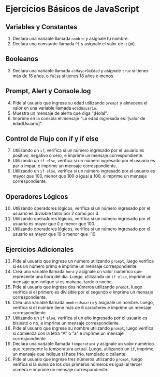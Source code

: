 # Ejercicios Básicos de JavaScript

## Variables y Constantes

1. Declara una variable llamada `nombre` y asígnale tu nombre.
2. Declara una constante llamada `PI` y asígnale el valor de π (pi).

## Booleanos

3. Declara una variable llamada `esMayorDeEdad` y asígnale `true` si tienes más de 18 años, o `false` si tienes 18 años o menos.

## Prompt, Alert y Console.log

4. Pide al usuario que ingrese su edad utilizando `prompt` y almacena el valor en una variable llamada `edadUsuario`.
5. Muestra un mensaje de alerta que diga "¡Hola!".
6. Imprime en la consola el mensaje "La edad ingresada es: [valor de edadUsuario]".

## Control de Flujo con if y if else

7. Utilizando un `if`, verifica si un número ingresado por el usuario es positivo, negativo o cero, e imprime un mensaje correspondiente.
8. Utilizando un `if else`, verifica si un número ingresado por el usuario es par o impar, e imprime un mensaje correspondiente.
9. Utilizando un `if else`, verifica si un número ingresado por el usuario es mayor que 100, menor que 100 o igual a 100, e imprime un mensaje correspondiente.

## Operadores Lógicos

10. Utilizando operadores lógicos, verifica si un número ingresado por el usuario es divisible tanto por 2 como por 3.
11. Utilizando operadores lógicos, verifica si un número ingresado por el usuario es mayor que 0 y menor que 100.
12. Utilizando operadores lógicos, verifica si un número ingresado por el usuario es mayor que 10 o menor que -10.

## Ejercicios Adicionales

13. Pide al usuario que ingrese un número utilizando `prompt`, luego verifica si es un número primo e imprime un mensaje correspondiente.
14. Crea una variable llamada `hora` y asígnale un valor numérico que represente una hora del día. Luego, utilizando un `if else`, imprime un mensaje que indique si es mañana, tarde o noche.
15. Pide al usuario que ingrese dos números utilizando `prompt`, luego verifica si el primero es divisible por el segundo e imprime un mensaje correspondiente.
16. Crea una variable llamada `nombreUsuario` y asígnale un nombre. Luego, verifica si el nombre tiene más de 6 caracteres e imprime un mensaje correspondiente.
17. Utilizando un `if else`, verifica si un año ingresado por el usuario es bisiesto o no, e imprime un mensaje correspondiente.
18. Pide al usuario que ingrese su nombre utilizando `prompt`, luego verifica si comienza con la letra "A" o "a" e imprime un mensaje correspondiente.
19. Declara una variable llamada `temperatura` y asígnale un valor numérico que represente la temperatura actual. Luego, utilizando un `if`, imprime un mensaje que indique si hace frío, templado o caliente.
20. Pide al usuario que ingrese tres números utilizando `prompt`, luego verifica si la suma de los dos primeros números es igual al tercer número e imprime un mensaje correspondiente.